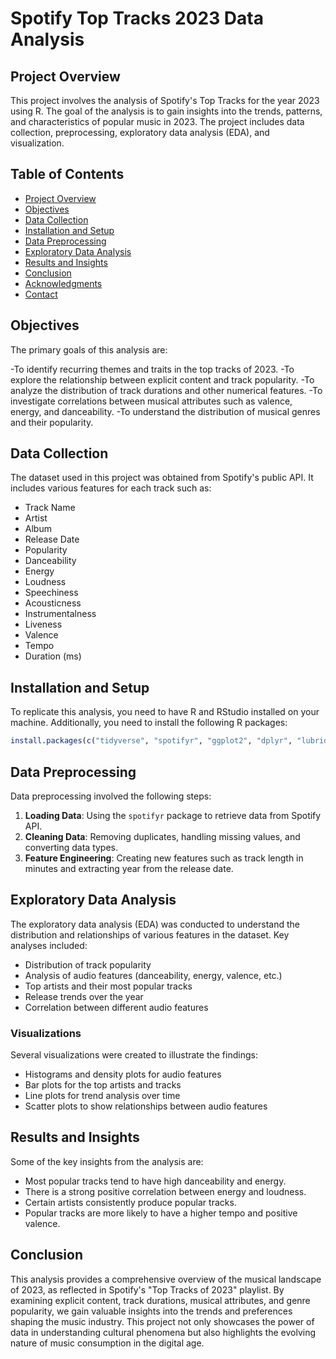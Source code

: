 # Spotify Top Tracks 2023 Data Analysis

## Project Overview

This project involves the analysis of Spotify's Top Tracks for the year 2023 using R. The goal of the analysis is to gain insights into the trends, patterns, and characteristics of popular music in 2023. The project includes data collection, preprocessing, exploratory data analysis (EDA), and visualization.

## Table of Contents

- [Project Overview](#project-overview)
- [Objectives](#objectives)
- [Data Collection](#data-collection)
- [Installation and Setup](#installation-and-setup)
- [Data Preprocessing](#data-preprocessing)
- [Exploratory Data Analysis](#exploratory-data-analysis)
- [Results and Insights](#results-and-insights)
- [Conclusion](#conclusion)
- [Acknowledgments](#acknowledgments)
- [Contact](#contact)

## Objectives
The primary goals of this analysis are:

-To identify recurring themes and traits in the top tracks of 2023.
-To explore the relationship between explicit content and track popularity.
-To analyze the distribution of track durations and other numerical features.
-To investigate correlations between musical attributes such as valence, energy, and danceability.
-To understand the distribution of musical genres and their popularity.

## Data Collection

The dataset used in this project was obtained from Spotify's public API. It includes various features for each track such as:

- Track Name
- Artist
- Album
- Release Date
- Popularity
- Danceability
- Energy
- Loudness
- Speechiness
- Acousticness
- Instrumentalness
- Liveness
- Valence
- Tempo
- Duration (ms)

## Installation and Setup

To replicate this analysis, you need to have R and RStudio installed on your machine. Additionally, you need to install the following R packages:

```R
install.packages(c("tidyverse", "spotifyr", "ggplot2", "dplyr", "lubridate", "scales", "readr"))
```

## Data Preprocessing

Data preprocessing involved the following steps:

1. **Loading Data**: Using the `spotifyr` package to retrieve data from Spotify API.
2. **Cleaning Data**: Removing duplicates, handling missing values, and converting data types.
3. **Feature Engineering**: Creating new features such as track length in minutes and extracting year from the release date.

## Exploratory Data Analysis

The exploratory data analysis (EDA) was conducted to understand the distribution and relationships of various features in the dataset. Key analyses included:

- Distribution of track popularity
- Analysis of audio features (danceability, energy, valence, etc.)
- Top artists and their most popular tracks
- Release trends over the year
- Correlation between different audio features

### Visualizations

Several visualizations were created to illustrate the findings:

- Histograms and density plots for audio features
- Bar plots for the top artists and tracks
- Line plots for trend analysis over time
- Scatter plots to show relationships between audio features

## Results and Insights

Some of the key insights from the analysis are:

- Most popular tracks tend to have high danceability and energy.
- There is a strong positive correlation between energy and loudness.
- Certain artists consistently produce popular tracks.
- Popular tracks are more likely to have a higher tempo and positive valence.

## Conclusion

This analysis provides a comprehensive overview of the musical landscape of 2023, as reflected in Spotify's "Top Tracks of 2023" playlist. By examining explicit content, track durations, musical attributes, and genre popularity, we gain valuable insights into the trends and preferences shaping the music industry. This project not only showcases the power of data in understanding cultural phenomena but also highlights the evolving nature of music consumption in the digital age.
